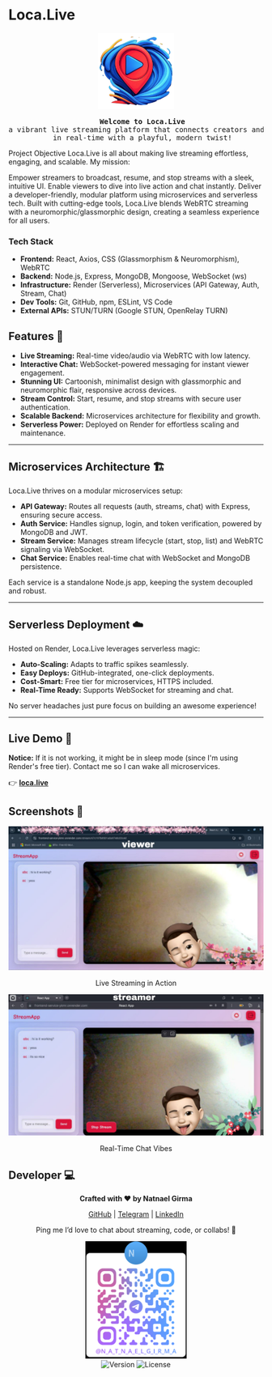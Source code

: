 # Loca.Live

<div align="center">
  <img src="./src/assets/logo.png" alt="Loca.Live Logo" width="150" height="150" />
</div>

<pre align="center">
   <strong>Welcome to Loca.Live</strong>
a vibrant live streaming platform that connects creators and viewers
   in real-time with a playful, modern twist!
</pre>

Project Objective
Loca.Live is all about making live streaming effortless, engaging, and scalable. My mission:

Empower streamers to broadcast, resume, and stop streams with a sleek, intuitive UI.
Enable viewers to dive into live action and chat instantly.
Deliver a developer-friendly, modular platform using microservices and serverless tech.
Built with cutting-edge tools, Loca.Live blends WebRTC streaming with a neuromorphic/glassmorphic design, creating a seamless experience for all users.

### Tech Stack

- **Frontend:** React, Axios, CSS (Glassmorphism & Neuromorphism), WebRTC
- **Backend:** Node.js, Express, MongoDB, Mongoose, WebSocket (ws)
- **Infrastructure:** Render (Serverless), Microservices (API Gateway, Auth, Stream, Chat)
- **Dev Tools:** Git, GitHub, npm, ESLint, VS Code
- **External APIs:** STUN/TURN (Google STUN, OpenRelay TURN)
  
## Features 🚀

- **Live Streaming:** Real-time video/audio via WebRTC with low latency.
- **Interactive Chat:** WebSocket-powered messaging for instant viewer engagement.
- **Stunning UI:** Cartoonish, minimalist design with glassmorphic and neuromorphic flair, responsive across devices.
- **Stream Control:** Start, resume, and stop streams with secure user authentication.
- **Scalable Backend:** Microservices architecture for flexibility and growth.
- **Serverless Power:** Deployed on Render for effortless scaling and maintenance.

---

## Microservices Architecture 🏗️

Loca.Live thrives on a modular microservices setup:

- **API Gateway:** Routes all requests (auth, streams, chat) with Express, ensuring secure access.
- **Auth Service:** Handles signup, login, and token verification, powered by MongoDB and JWT.
- **Stream Service:** Manages stream lifecycle (start, stop, list) and WebRTC signaling via WebSocket.
- **Chat Service:** Enables real-time chat with WebSocket and MongoDB persistence.

Each service is a standalone Node.js app, keeping the system decoupled and robust.

---

## Serverless Deployment ☁️

Hosted on Render, Loca.Live leverages serverless magic:

- **Auto-Scaling:** Adapts to traffic spikes seamlessly.
- **Easy Deploys:** GitHub-integrated, one-click deployments.
- **Cost-Smart:** Free tier for microservices, HTTPS included.
- **Real-Time Ready:** Supports WebSocket for streaming and chat.

No server headaches just pure focus on building an awesome experience!

---

## Live Demo 🎥

**Notice:** If it is not working, it might be in sleep mode (since I'm using Render's free tier). Contact me so I can wake all microservices.

👉 [**loca.live**](https://frontend-service-ykmr.onrender.com/)

## Screenshots 📸

<div align="center">
  <img src="./src/assets/snapshot1.jpg" alt="Sample Snapshot 1" width="800" />
  <p>Live Streaming in Action</p>
</div>

<div align="center">
  <img src="./src/assets/snapshot2.jpg" alt="Sample Snapshot 2" width="800" />
  <p>Real-Time Chat Vibes</p>
</div>

## Developer 💻

<div align="center">
  <p><strong>Crafted with ❤️ by Natnael Girma</strong></p>
  <p>
    <a href="https://github.com/codenati22">GitHub</a> | 
    <a href="https://t.me/n_a_t_n_a_e_l_g_i_r_m_a">Telegram</a> | 
    <a href="[linkdin](https://www.linkedin.com/in/natnael-girma-707a1a326?utm_source=share&utm_campaign=share_via&utm_content=profile&utm_medium=android_app)">LinkedIn</a>
  </p>
  <p>Ping me I’d love to chat about streaming, code, or collabs! 🚀</p>
</div>

<div align="center">
  <img src="./src/assets/image.png" width="200" alt="Telegram QR Code" />
</div>

<div align="center">
  <img src="https://img.shields.io/badge/Version-1.0.0-blue" alt="Version" />
  <img src="https://img.shields.io/badge/License-MIT-green" alt="License" />
</div>
